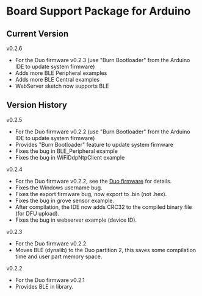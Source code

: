 # Board Support Package for Arduino

## Current Version

v0.2.6

* For the Duo firmware v0.2.3 (use "Burn Bootloader" from the Arduino IDE to update system firmware)
* Adds more BLE Peripheral examples
* Adds more BLE Central examples
* WebServer sketch now supports BLE
 
## Version History

v0.2.5

* For the Duo firmware v0.2.2 (use "Burn Bootloader" from the Arduino IDE to update system firmware)
* Provides "Burn Bootloader" feature to update system firmware
* Fixes the bug in BLE_Peripheral example
* Fixes the bug in WiFiDdpNtpClient example

v0.2.4

* For the Duo firmware v0.2.2, see the [Duo firmware](https://github.com/redbear/Duo/tree/master/firmware) for details.
* Fixes the Windows username bug.
* Fixes the export firmware bug, now export to .bin (not .hex). 
* Fixes the bug in grove sensor example.
* After compilation, the IDE now adds CRC32 to the compiled binary file (for DFU upload).
* Fixes the bug in webserver example (device ID).

v0.2.3

* For the Duo firmware v0.2.2
* Moves BLE (dynalib) to the Duo partition 2, this saves some compilation time and user part memory space.

v0.2.2

* For the Duo firmware v0.2.1
* Provides BLE in library.

